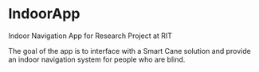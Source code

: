 # IndoorApp
Indoor Navigation App for Research Project at RIT

The goal of the app is to interface with a Smart Cane solution and provide an indoor navigation system for people who are blind.
